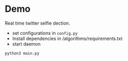 # Demo

Real time twitter selfie dection.

- set configurations in `config.py`
- Install dependencies in /algorithms/requirements.txt
- start daemon 

```sh
python3 main.py
```